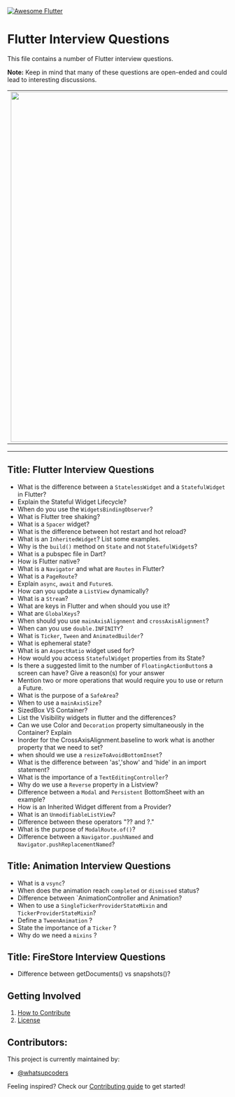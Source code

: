 <a href="https://github.com/Solido/awesome-flutter">
   <img alt="Awesome Flutter" src="https://img.shields.io/badge/Awesome-Flutter-blue.svg?longCache=true&style=flat-square" />
</a>

# Flutter Interview Questions

This file contains a number of Flutter interview questions. 

**Note:** Keep in mind that many of these questions are open-ended and could lead to interesting discussions.


<a href="https://github.com/whatsupcoders/Flutter-Interview-Questions/blob/master/Source.md">
<div style="text-align: center">
    <table>
        <tr>
            <td style="text-align: center">
                    <img src="https://github.com/whatsupcoders/Flutter-Interview-Questions/blob/master/assets/Flutter%20Thumbnail.png" width="800"/>
            </td>            
      </tr>
  </table>
  </div>
</a>


---
Title: Flutter Interview Questions
---

* What is the difference between a `StatelessWidget` and a `StatefulWidget` in Flutter?
* Explain the  Stateful Widget Lifecycle?
* When do you use the `WidgetsBindingObserver`?
* What is Flutter tree shaking?
* What is a `Spacer` widget?
* What is the difference between hot restart and hot reload?
* What is an `InheritedWidget`? List some examples.
* Why is the `build()` method on `State` and not `StatefulWidget`s?
* What is a pubspec file in Dart?
* How is Flutter native?
* What is a `Navigator` and what are `Routes` in Flutter?
* What is a `PageRoute`?
* Explain `async`, `await` and `Future`s.
* How can you update a `ListView` dynamically?
* What is a `Stream`?
* What are keys in Flutter and when should you use it?
* What are `GlobalKeys`?
* When should you use `mainAxisAlignment` and `crossAxisAlignment`?
* When can you use `double.INFINITY`?
* What is `Ticker`, `Tween` and `AnimatedBuilder`?
* What is ephemeral state?
* What is an `AspectRatio` widget used for?
* How would you access `StatefulWidget` properties from its State?
* Is there a suggested limit to the number of `FloatingActionButton`s a screen can have? Give a reason(s) for your answer
* Mention two or more operations that would require you to use or return a Future.
* What is the purpose of a `SafeArea`?
* When to use a `mainAxisSize`?
* SizedBox VS Container?
* List the Visibility widgets in flutter and the differences? 
* Can we use Color and `Decoration` property simultaneously in the Container? Explain
* Inorder for the CrossAxisAlignment.baseline to work what is another property that we need to set?
* when should we use a `resizeToAvoidBottomInset`? 
* What is the difference between 'as','show' and 'hide' in an import statement?
* What is the importance of a `TextEditingController`?
* Why do we use a `Reverse` property in a Listview?
* Difference between a `Modal` and `Persistent` BottomSheet with an example?
* How is an Inherited Widget different from a Provider?
* What is an `UnmodifiableListView`?
* Difference between these operators "?? and ?."
* What is the purpose of `ModalRoute.of()`?
* Difference between a `Navigator.pushNamed` and `Navigator.pushReplacementNamed`?


Title: Animation Interview Questions
---

* What is a `vsync`?
* When does the animation reach `completed` or `dismissed` status?
* Difference between `AnimationController and Animation?
* When to use a `SingleTickerProviderStateMixin` and `TickerProviderStateMixin`?
* Define a `TweenAnimation` ? 
* State the importance of a `Ticker` ?
* Why do we need a `mixins` ?

Title: FireStore Interview Questions
---

* Difference between getDocuments() vs snapshots()?

## Getting Involved

  1. [How to Contribute](https://github.com/whatsupcoders/Flutter-Interview-Questions/blob/master/CONTRIBUTING.md)
  1. [License](https://github.com/whatsupcoders/Flutter-Interview-Questions/blob/master/LICENSE.md)

## Contributors:

This project is currently maintained by:

- [@whatsupcoders](https://github.com/whatsupcoders)


Feeling inspired? Check our [Contributing guide](https://github.com/whatsupcoders/Flutter-Interview-Questions/blob/master/CONTRIBUTING.md) to get started!
